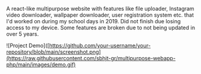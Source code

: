 A react-like multipurpose website with features like file uploader, Instagram video downloader, wallpaper downloader, user registration system etc. that I'd worked on during my school days in 2019. Did not finish due losing access to my device.
Some features are broken due to not being updated in over 5 years.

![Project Demo]([https://github.com/your-username/your-repository/blob/main/screenshot.png](https://raw.githubusercontent.com/sbhjt-gr/multipurpose-webapp-php/main/images/demo.gif)
